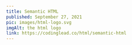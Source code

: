 ```yaml
---
title: Semantic HTML
published: September 27, 2021
pic: images/html-logo.svg
imgAlt: the html logo
link: https://codinglead.co/html/semantic-html
---
```

